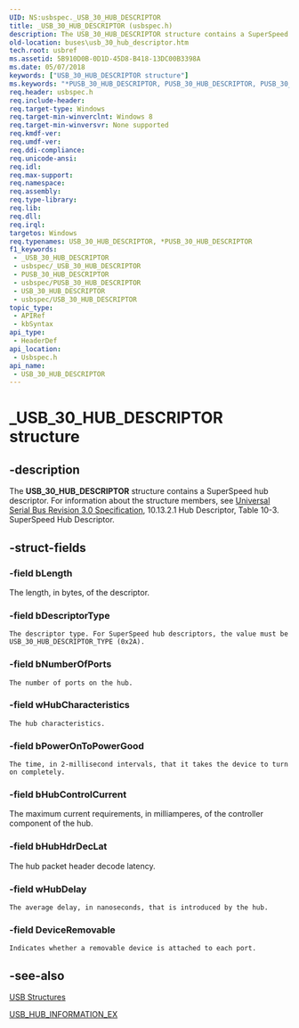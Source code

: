 ```yaml
---
UID: NS:usbspec._USB_30_HUB_DESCRIPTOR
title: _USB_30_HUB_DESCRIPTOR (usbspec.h)
description: The USB_30_HUB_DESCRIPTOR structure contains a SuperSpeed hub descriptor. For information about the structure members, see Universal Serial Bus Revision 3.0 Specification, 10.13.2.1 Hub Descriptor, Table 10-3. SuperSpeed Hub Descriptor.
old-location: buses\usb_30_hub_descriptor.htm
tech.root: usbref
ms.assetid: 5B910D0B-0D1D-45D8-B418-13DC00B3398A
ms.date: 05/07/2018
keywords: ["USB_30_HUB_DESCRIPTOR structure"]
ms.keywords: "*PUSB_30_HUB_DESCRIPTOR, PUSB_30_HUB_DESCRIPTOR, PUSB_30_HUB_DESCRIPTOR structure pointer [Buses], USB_30_HUB_DESCRIPTOR, USB_30_HUB_DESCRIPTOR structure [Buses], _USB_30_HUB_DESCRIPTOR, buses.usb_30_hub_descriptor, usbspec/PUSB_30_HUB_DESCRIPTOR, usbspec/USB_30_HUB_DESCRIPTOR"
req.header: usbspec.h
req.include-header: 
req.target-type: Windows
req.target-min-winverclnt: Windows 8
req.target-min-winversvr: None supported
req.kmdf-ver: 
req.umdf-ver: 
req.ddi-compliance: 
req.unicode-ansi: 
req.idl: 
req.max-support: 
req.namespace: 
req.assembly: 
req.type-library: 
req.lib: 
req.dll: 
req.irql: 
targetos: Windows
req.typenames: USB_30_HUB_DESCRIPTOR, *PUSB_30_HUB_DESCRIPTOR
f1_keywords:
 - _USB_30_HUB_DESCRIPTOR
 - usbspec/_USB_30_HUB_DESCRIPTOR
 - PUSB_30_HUB_DESCRIPTOR
 - usbspec/PUSB_30_HUB_DESCRIPTOR
 - USB_30_HUB_DESCRIPTOR
 - usbspec/USB_30_HUB_DESCRIPTOR
topic_type:
 - APIRef
 - kbSyntax
api_type:
 - HeaderDef
api_location:
 - Usbspec.h
api_name:
 - USB_30_HUB_DESCRIPTOR
---
```


# _USB_30_HUB_DESCRIPTOR structure


## -description

The <b>USB_30_HUB_DESCRIPTOR</b> structure contains  a SuperSpeed hub descriptor. For information about the structure  members, see <a href="https://www.usb.org/documents">Universal Serial Bus Revision 3.0 Specification</a>, 10.13.2.1 Hub Descriptor, Table 10-3. SuperSpeed Hub Descriptor.

## -struct-fields

### -field bLength

The length, in bytes, of the descriptor.

### -field bDescriptorType

    The descriptor type. For SuperSpeed hub descriptors, the value must be USB_30_HUB_DESCRIPTOR_TYPE (0x2A).

### -field bNumberOfPorts

    The number of ports on the hub.

### -field wHubCharacteristics

    The hub characteristics.

### -field bPowerOnToPowerGood

    The time, in 2-millisecond intervals, that it takes the device to turn on completely.

### -field bHubControlCurrent

The maximum current requirements, in milliamperes, of the controller component of the hub.

### -field bHubHdrDecLat

The    hub packet header decode latency.

### -field wHubDelay

    The average delay, in nanoseconds, that is introduced by the hub.

### -field DeviceRemovable

    Indicates whether a removable device is attached to each port.

## -see-also

<a href="https://docs.microsoft.com/windows-hardware/drivers/ddi/index">USB Structures</a>



<a href="https://docs.microsoft.com/windows-hardware/drivers/ddi/usbioctl/ns-usbioctl-_usb_hub_information_ex">USB_HUB_INFORMATION_EX</a>

